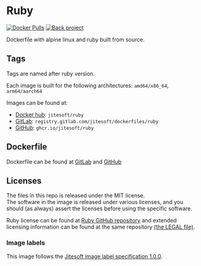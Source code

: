 # Ruby

[![Docker Pulls](https://img.shields.io/docker/pulls/jitesoft/ruby.svg)](https://hub.docker.com/r/jitesoft/ruby)
[![Back project](https://img.shields.io/badge/Open%20Collective-Tip%20the%20devs!-blue.svg)](https://opencollective.com/jitesoft-open-source)

Dockerfile with alpine linux and ruby built from source.

## Tags

Tags are named after ruby version.

Each image is built for the following architectures: `amd64/x86_64`, `arm64/aarch64`


Images can be found at:

* [Docker hub](https://hub.docker.com/r/jitesoft/ruby): `jitesoft/ruby`  
* [GitLab](https://gitlab.com/jitesoft/dockerfiles/ruby): `registry.gitlab.com/jitesoft/dockerfiles/ruby`
* [GitHub](https://github.com/orgs/jitesoft/packages/container/package/ruby): `ghcr.io/jitesoft/ruby`

## Dockerfile

Dockerfile can be found at [GitLab](https://gitlab.com/jitesoft/dockerfiles/ruby) and [GitHub](https://github.com/jitesoft/docker-ruby)

## Licenses

The files in this repo is released under the MIT license.  
The software in the image is released under various licenses, and you should (as always) assert the licenses
before using the specific software.

Ruby license can be found at [Ruby GitHub repository](https://github.com/ruby/ruby/blob/master/COPYING) and extended
licensing information can be found at the same repository [(the LEGAL file)](https://github.com/ruby/ruby/blob/master/LEGAL).

### Image labels

This image follows the [Jitesoft image label specification 1.0.0](https://gitlab.com/snippets/1866155).
